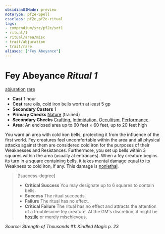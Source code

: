 ```yaml
---
obsidianUIMode: preview
noteType: pf2e-Spell
cssclass: pf2e,pf2e-ritual
tags:
- compendium/src/pf2e/sot1
- ritual/1
- ritual/area/misc
- trait/abjuration
- trait/rare
aliases: ["Fey Abeyance"]
---
```

# Fey Abeyance *Ritual 1*  
[abjuration](rules/traits/abjuration.md "Abjuration School Trait")  [rare](rules/traits/rare.md "Rare Rarity Trait")  

- **Cast** 1 hour
- **Cost** rare oils, cold iron bells worth at least 5 gp
- **Secondary Casters** 1
- **Primary Checks** [Nature](compendium/skills.md#Nature) (trained)
- **Secondary Checks** [Crafting](compendium/skills.md#Crafting), [Intimidation](compendium/skills.md#Intimidation), [Occultism](compendium/skills.md#Occultism), [Performance](compendium/skills.md#Performance)
- **Area**: An enclosed area up to 60 feet × 60 feet, up to 20 feet high

You ward an area with cold iron bells, protecting it from the influence of the first world. Fey creatures feel uncomfortable within the area and all physical attacks against them are considered cold iron for the purposes of their Weaknesses and Resistances. Furthermore, you set up bells within 3 squares within the area (usually at entrances). When a fey creature begins its turn in a square containing bells, it takes mental damage equal to its Weakness to cold iron, if any. This damage is [nonlethal](rules/traits/nonlethal.md "Nonlethal Weapon Trait").

> [!success-degree] 
> - **Critical Success** You may designate up to 6 squares to contain bells.
> - **Success** The ritual succeeds.
> - **Failure** The ritual has no effect.
> - **Critical Failure** The ritual has no effect and attracts the attention of a troublesome fey creature. At the GM's discretion, it might be [hostile](rules/conditions.md#Hostile) or merely mischievous.

*Source: Strength of Thousands #1: Kindled Magic p. 23*